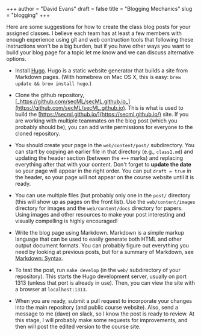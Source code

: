 +++
author = "David Evans"
draft = false
title = "Blogging Mechanics"
slug = "blogging"
+++

Here are some suggestions for how to create the class blog posts for
your assigned classes.  I believe each team has at least a few members
with enough experience using git and web contruction tools that
following these instructions won't be a big burden, but if you have
other ways you want to build your blog page for a topic let me know
and we can discuss alternative options.

- Install [Hugo](https://gohugo.io/).  Hugo is a static website
  generator that builds a site from Markdown pages.  (With homebrew on
  Mac OS X, this is easy: `brew update && brew install hugo`.)

- Clone the github repository,
  [_https://github.com/secML/secML.github.io_](https://github.com/secML/secML.github.io).
  This is what is used to build the
  [https://secml.github.io/](https://secml.github.io/) site.  If you are
  working with multiple teammates on the blog post (which you probably
  should be), you can add write permissions for everyone to the cloned
  repository.

- You should create your page in the `web/content/post/`
  subdirectory. You can start by copying an earlier file in that
  directory (e.g., `class1.md`) and updating the header section
  (between the `+++` marks) and replacing everything after that with
  your content.  Don't forget to **update the date** so your page will
  appear in the right order. You can put `draft = true` in the header,
  so your page will not appear on the course website until it is
  ready.

- You can use multiple files (but probably only one in
  the `post/` directory (this will show up as pages on the front
  list).  Use the `web/content/images` directory for images and the
  `web/content/docs` directory for papers.  Using images and other
  resources to make your post interesting and visually compelling is
  highly encouraged!
   
- Write the blog page using Markdown.  Markdown is a simple markup
  language that can be used to easily generate both HTML and other
  output document formats.  You can probably figure out everything you
  need by looking at previous posts, but for a summary of Markdown,
  see [Markdown: Syntax](https://daringfireball.net/projects/markdown/syntax).

- To test the post, run `make develop` (in the `web/` subdirectory of
  your repository).  This starts the Hugo development server, usually
  on port 1313 (unless that port is already in use).  Then, you can
  view the site with a browser at `localhost:1313`.

- When you are ready, submit a pull request to incorporate your
  changes into the main repository (and public course website).  Also,
  send a message to me (dave) on slack, so I know the post is ready to
  review.  At this stage, I will probably make some requests for
  improvements, and then will post the edited version to the course
  site.